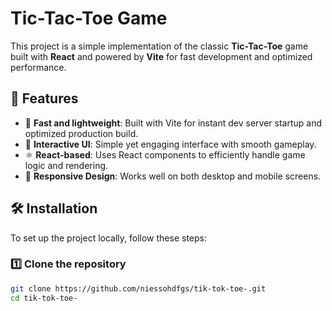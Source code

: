 # Tic-Tac-Toe Game  

This project is a simple implementation of the classic **Tic-Tac-Toe** game built with **React** and powered by **Vite** for fast development and optimized performance.  

## 🚀 Features  

- 🎯 **Fast and lightweight**: Built with Vite for instant dev server startup and optimized production build.  
- 🎨 **Interactive UI**: Simple yet engaging interface with smooth gameplay.  
- ⚛️ **React-based**: Uses React components to efficiently handle game logic and rendering.  
- 📱 **Responsive Design**: Works well on both desktop and mobile screens.  

## 🛠️ Installation  

To set up the project locally, follow these steps:  

### 1️⃣ Clone the repository  

```bash
git clone https://github.com/niessohdfgs/tik-tok-toe-.git
cd tik-tok-toe-

